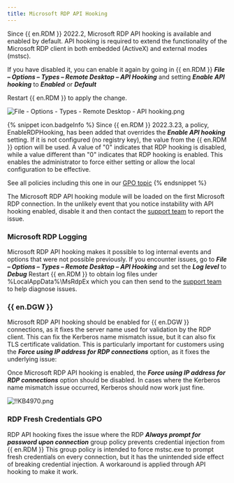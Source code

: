 ```yaml
---
title: Microsoft RDP API Hooking
---
```

Since {{ en.RDM }} 2022.2, Microsoft RDP API hooking is available and enabled by default. API hooking is required to extend the functionality of the Microsoft RDP client in both embedded (ActiveX) and external modes (mstsc).  

If you have disabled it, you can enable it again by going in {{ en.RDM }}   ***File – Options – Types – Remote Desktop – API Hooking*** and setting ***Enable API hooking*** to ***Enabled*** or ***Default***  

Restart {{ en.RDM }} to apply the change.  

![File - Options - Types - Remote Desktop - API hooking.png](https://webdevolutions.azureedge.net/docs/en/kb/KB4969.png)  

{% snippet icon.badgeInfo %}
Since {{ en.RDM }} 2022.3.23, a policy, EnableRDPHooking, has been added that overrides the ***Enable API hooking*** setting. If it is not configured (no registry key), the value from the {{ en.RDM }} option will be used. A value of "0" indicates that RDP hooking is disabled, while a value different than "0" indicates that RDP hooking is enabled. This enables the administrator to force either setting or allow the local configuration to be effective.  

See all policies including this one in our [GPO topic](/kb/remote-desktop-manager/how-to-articles/group-policies/)
{% endsnippet %}

The Microsoft RDP API hooking module will be loaded on the first Microsoft RDP connection. In the unlikely event that you notice instability with API hooking enabled, disable it and then contact the [support team](mailto:service@devolutions.net) to report the issue.

### Microsoft RDP Logging

Microsoft RDP API hooking makes it possible to log internal events and options that were not possible previously. If you encounter issues, go to ***File – Options – Types – Remote Desktop – API Hooking*** and set the ***Log level*** to ***Debug*** Restart {{ en.RDM }} to obtain log files under %LocalAppData%\MsRdpEx which you can then send to the [support team](mailto:service@devolutions.net) to help diagnose issues.

### {{ en.DGW }}

Microsoft RDP API hooking should be enabled for {{ en.DGW }} connections, as it fixes the server name used for validation by the RDP client. This can fix the Kerberos name mismatch issue, but it can also fix TLS certificate validation. This is particularly important for customers using the ***Force using IP address for RDP connections*** option, as it fixes the underlying issue:  

Once Microsoft RDP API hooking is enabled, the ***Force using IP address for RDP connections*** option should be disabled. In cases where the Kerberos name mismatch issue occurred, Kerberos should now work just fine.  

![!!KB4970.png](https://webdevolutions.azureedge.net/docs/en/kb/KB4970.png)

### RDP Fresh Credentials GPO

RDP API hooking fixes the issue where the RDP ***Always prompt for password upon connection*** group policy prevents credential injection from {{ en.RDM }} This group policy is intended to force mstsc.exe to prompt fresh credentials on every connection, but it has the unintended side effect of breaking credential injection. A workaround is applied through API hooking to make it work.
